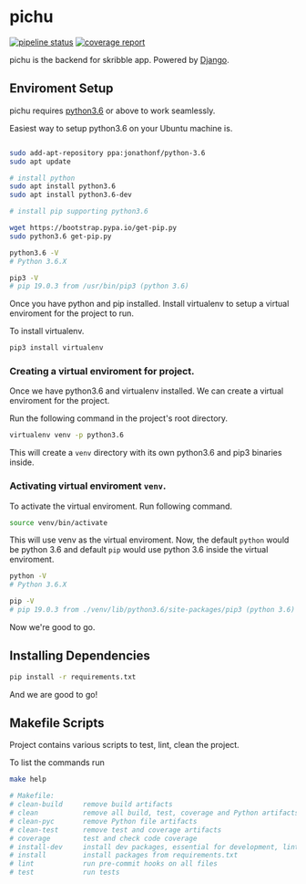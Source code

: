 # pichu
[![pipeline status](https://gitlab.com/skribble/pichu/badges/master/pipeline.svg)](https://gitlab.com/skribble/pichu/commits/master)
[![coverage report](https://gitlab.com/skribble/pichu/badges/master/coverage.svg)](https://gitlab.com/skribble/pichu/commits/master)

pichu is the backend for skribble app. Powered by [Django](https://www.djangoproject.com/).

## Enviroment Setup

pichu requires [python3.6](https://python.org) or above to work seamlessly.

Easiest way to setup python3.6 on your Ubuntu machine is.

```sh

sudo add-apt-repository ppa:jonathonf/python-3.6
sudo apt update

# install python
sudo apt install python3.6
sudo apt install python3.6-dev

# install pip supporting python3.6

wget https://bootstrap.pypa.io/get-pip.py
sudo python3.6 get-pip.py

python3.6 -V
# Python 3.6.X

pip3 -V
# pip 19.0.3 from /usr/bin/pip3 (python 3.6)

```

Once you have python and pip installed. Install virtualenv to setup a virtual enviroment for the project to run.

To install virtualenv.

```sh
pip3 install virtualenv
```

### Creating a virtual enviroment for project.

Once we have python3.6 and virtualenv installed. We can create a virtual enviroment for the project.

Run the following command in the project's root directory.

```sh
virtualenv venv -p python3.6
```

This will create a `venv` directory with its own python3.6 and pip3 binaries inside.

### Activating virtual enviroment `venv`.

To activate the virtual enviroment. Run following command.
```sh
source venv/bin/activate
```

This will use venv as the virtual enviroment. Now, the default `python` would be python 3.6 and default `pip` would use python 3.6 inside the virtual enviroment.

```sh
python -V
# Python 3.6.X

pip -V
# pip 19.0.3 from ./venv/lib/python3.6/site-packages/pip3 (python 3.6)
```

Now we're good to go.

## Installing Dependencies

```sh
pip install -r requirements.txt
```
And we are good to go!

## Makefile Scripts

Project contains various scripts to test, lint, clean the project.

To list the commands run
```sh
make help

# Makefile:
# clean-build     remove build artifacts
# clean           remove all build, test, coverage and Python artifacts
# clean-pyc       remove Python file artifacts
# clean-test      remove test and coverage artifacts
# coverage        test and check code coverage
# install-dev     install dev packages, essential for development, linting, formatting, etc
# install         install packages from requirements.txt
# lint            run pre-commit hooks on all files
# test            run tests
```

